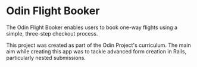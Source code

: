 # Odin Flight Booker


The Odin Flight Booker enables users to book one-way flights using a simple, three-step checkout process.

This project was created as part of the Odin Project's curriculum. The main aim while creating this app was to tackle advanced form creation in Rails, particularly nested submissions.
